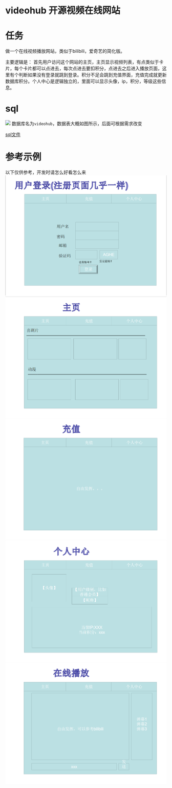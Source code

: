 # videohub 开源视频在线网站

# 任务
做一个在线视频播放网站，类似于bilibili，爱奇艺的简化版。

主要逻辑是：
首先用户访问这个网站的主页，主页显示视频列表，有点类似于卡片，每个卡片都可以点进去，每次点进去要扣积分，点进去之后进入播放页面，这里有个判断如果没有登录就跳到登录。积分不足会跳到充值界面，充值完成就更新数据库积分。个人中心是逻辑独立的，里面可以显示头像，ip，积分，等级这些信息。

# sql
![](sql/sql_preview.png)
数据库名为`videohub`，数据表大概如图所示，后面可根据需求改变

[sql文件](sql/videohub.sql)

# 参考示例
以下仅供参考，开发时请怎么好看怎么来
![](docs/1.png)
![](docs/2.png)
![](docs/3.png)
![](docs/4.png)
![](docs/5.png)

